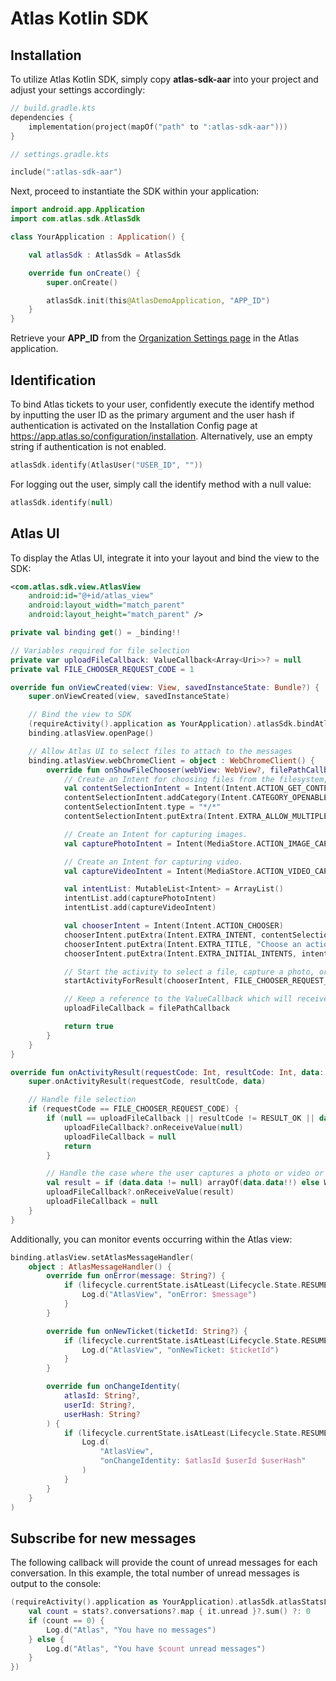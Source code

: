 # Atlas Kotlin SDK

## Installation

To utilize Atlas Kotlin SDK, simply copy **atlas-sdk-aar** into your project and adjust your settings accordingly:

```kts
// build.gradle.kts
dependencies {
    implementation(project(mapOf("path" to ":atlas-sdk-aar")))
}
```

```kts
// settings.gradle.kts

include(":atlas-sdk-aar")
```

Next, proceed to instantiate the SDK within your application:

```kt
import android.app.Application
import com.atlas.sdk.AtlasSdk

class YourApplication : Application() {

    val atlasSdk : AtlasSdk = AtlasSdk

    override fun onCreate() {
        super.onCreate()

        atlasSdk.init(this@AtlasDemoApplication, "APP_ID")
    }
}
```

Retrieve your **APP_ID** from the [Organization Settings page](https://app.atlas.so/settings/company) in the Atlas application.

## Identification

To bind Atlas tickets to your user, confidently execute the identify method by inputting the user ID as the primary argument and the user hash if authentication is activated on the Installation Config page at https://app.atlas.so/configuration/installation. Alternatively, use an empty string if authentication is not enabled.

```kt
atlasSdk.identify(AtlasUser("USER_ID", ""))
```

For logging out the user, simply call the identify method with a null value:

```kt
atlasSdk.identify(null)
```

## Atlas UI

To display the Atlas UI, integrate it into your layout and bind the view to the SDK:

```xml
<com.atlas.sdk.view.AtlasView
    android:id="@+id/atlas_view"
    android:layout_width="match_parent"
    android:layout_height="match_parent" />
```

```kt
private val binding get() = _binding!!

// Variables required for file selection
private var uploadFileCallback: ValueCallback<Array<Uri>>? = null
private val FILE_CHOOSER_REQUEST_CODE = 1

override fun onViewCreated(view: View, savedInstanceState: Bundle?) {
    super.onViewCreated(view, savedInstanceState)

    // Bind the view to SDK
    (requireActivity().application as YourApplication).atlasSdk.bindAtlasView(binding.atlasView)
    binding.atlasView.openPage()

    // Allow Atlas UI to select files to attach to the messages
    binding.atlasView.webChromeClient = object : WebChromeClient() {
        override fun onShowFileChooser(webView: WebView?, filePathCallback: ValueCallback<Array<Uri>>?, fileChooserParams: FileChooserParams?): Boolean {
            // Create an Intent for choosing files from the filesystem, including photos and videos.
            val contentSelectionIntent = Intent(Intent.ACTION_GET_CONTENT)
            contentSelectionIntent.addCategory(Intent.CATEGORY_OPENABLE)
            contentSelectionIntent.type = "*/*"
            contentSelectionIntent.putExtra(Intent.EXTRA_ALLOW_MULTIPLE, true)

            // Create an Intent for capturing images.
            val capturePhotoIntent = Intent(MediaStore.ACTION_IMAGE_CAPTURE)

            // Create an Intent for capturing video.
            val captureVideoIntent = Intent(MediaStore.ACTION_VIDEO_CAPTURE)

            val intentList: MutableList<Intent> = ArrayList()
            intentList.add(capturePhotoIntent)
            intentList.add(captureVideoIntent)

            val chooserIntent = Intent(Intent.ACTION_CHOOSER)
            chooserIntent.putExtra(Intent.EXTRA_INTENT, contentSelectionIntent)
            chooserIntent.putExtra(Intent.EXTRA_TITLE, "Choose an action")
            chooserIntent.putExtra(Intent.EXTRA_INITIAL_INTENTS, intentList.toTypedArray())

            // Start the activity to select a file, capture a photo, or record a video.
            startActivityForResult(chooserIntent, FILE_CHOOSER_REQUEST_CODE)

            // Keep a reference to the ValueCallback which will receive the result.
            uploadFileCallback = filePathCallback

            return true
        }
    }
}

override fun onActivityResult(requestCode: Int, resultCode: Int, data: Intent?) {
    super.onActivityResult(requestCode, resultCode, data)

    // Handle file selection
    if (requestCode == FILE_CHOOSER_REQUEST_CODE) {
        if (null == uploadFileCallback || resultCode != RESULT_OK || data == null) {
            uploadFileCallback?.onReceiveValue(null)
            uploadFileCallback = null
            return
        }

        // Handle the case where the user captures a photo or video or selects one from the gallery.
        val result = if (data.data != null) arrayOf(data.data!!) else WebChromeClient.FileChooserParams.parseResult(resultCode, data)
        uploadFileCallback?.onReceiveValue(result)
        uploadFileCallback = null
    }
}
```

Additionally, you can monitor events occurring within the Atlas view:

```kt
binding.atlasView.setAtlasMessageHandler(
    object : AtlasMessageHandler() {
        override fun onError(message: String?) {
            if (lifecycle.currentState.isAtLeast(Lifecycle.State.RESUMED)) {
                Log.d("AtlasView", "onError: $message")
            }
        }

        override fun onNewTicket(ticketId: String?) {
            if (lifecycle.currentState.isAtLeast(Lifecycle.State.RESUMED)) {
                Log.d("AtlasView", "onNewTicket: $ticketId")
            }
        }

        override fun onChangeIdentity(
            atlasId: String?,
            userId: String?,
            userHash: String?
        ) {
            if (lifecycle.currentState.isAtLeast(Lifecycle.State.RESUMED)) {
                Log.d(
                    "AtlasView",
                    "onChangeIdentity: $atlasId $userId $userHash"
                )
            }
        }
    }
)
```

## Subscribe for new messages

The following callback will provide the count of unread messages for each conversation. In this example, the total number of unread messages is output to the console:

```kt
(requireActivity().application as YourApplication).atlasSdk.atlasStatsLive.observe(viewLifecycleOwner, { stats ->
    val count = stats?.conversations?.map { it.unread }?.sum() ?: 0
    if (count == 0) {
        Log.d("Atlas", "You have no messages")
    } else {
        Log.d("Atlas", "You have $count unread messages")
    }
})
```
